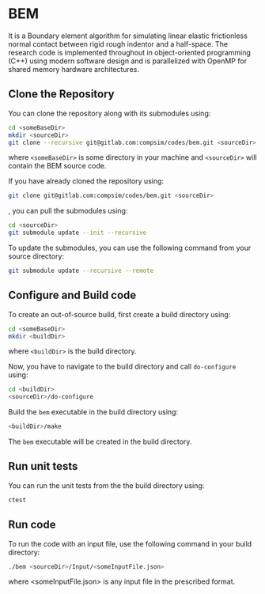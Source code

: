 # BEM

It is a Boundary element algorithm for simulating linear elastic frictionless normal contact between rigid rough indentor and a half-space. The research code is implemented throughout in object-oriented programming (C++) using modern software design and is parallelized with OpenMP for shared memory hardware architectures.

## Clone the Repository

You can clone the repository along with its submodules using:

```bash
cd <someBaseDir>
mkdir <sourceDir>
git clone --recursive git@gitlab.com:compsim/codes/bem.git <sourceDir>
```
where `<someBaseDir>` is some directory in your machine and `<sourceDir>` will contain the BEM source code.

If you have already cloned the repository using:
```bash
git clone git@gitlab.com:compsim/codes/bem.git <sourceDir>
```
, you can pull the submodules using: 
```bash
cd <sourceDir>
git submodule update --init --recursive
```
To update the submodules, you can use the following command from your source directory:
```bash
git submodule update --recursive --remote
```

## Configure and Build code

To create an out-of-source build, first create a build directory using:
```bash
cd <someBaseDir>
mkdir <buildDir>
```
where `<buildDir>` is the build directory.

Now, you have to navigate to the build directory and call `do-configure` using:
```bash
cd <buildDir>
<sourceDir>/do-configure
```
Build the `bem` executable in the build directory using:
```bash
<buildDir>/make
```
The `bem` executable will be created in the build directory.

## Run unit tests

You can run the unit tests from the the build directory using:
```bash
ctest
```

## Run code

To run the code with an input file, use the following command in your build directory:
```bash
./bem <sourceDir>/Input/<someInputFile.json>
```
where <someInputFile.json> is any input file in the prescribed format.